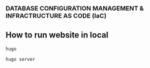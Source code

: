 ### DATABASE CONFIGURATION MANAGEMENT & INFRACTRUCTURE AS CODE (IaC)
## How to run website in local

```
hugo
```

```
hugo server
```
